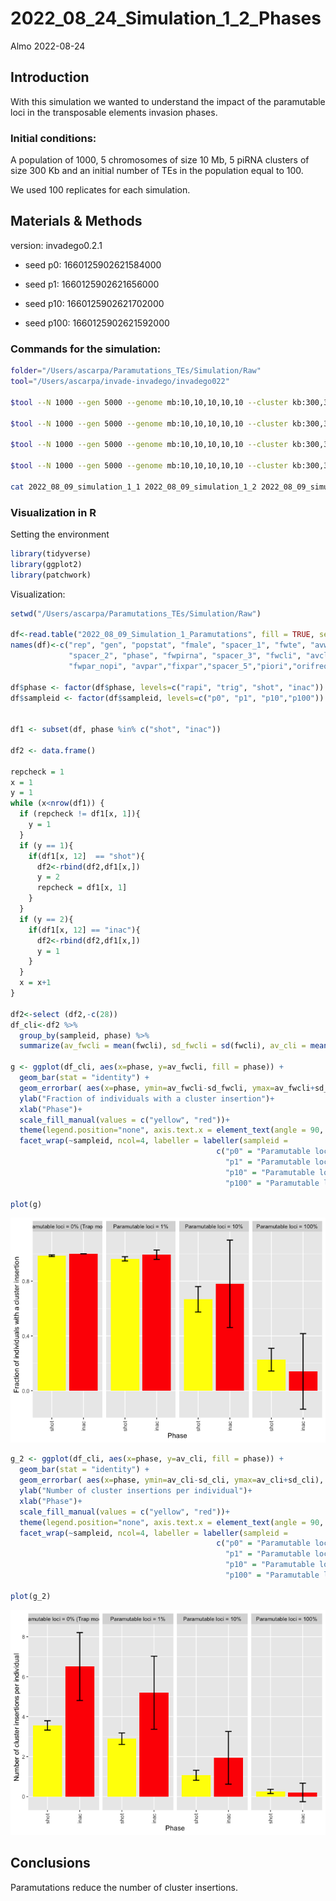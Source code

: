 2022_08_24_Simulation_1\_2_Phases
================
Almo
2022-08-24

## Introduction

With this simulation we wanted to understand the impact of the
paramutable loci in the transposable elements invasion phases.

### Initial conditions:

A population of 1000, 5 chromosomes of size 10 Mb, 5 piRNA clusters of
size 300 Kb and an initial number of TEs in the population equal to 100.

We used 100 replicates for each simulation.

## Materials & Methods

version: invadego0.2.1

-   seed p0: 1660125902621584000

-   seed p1: 1660125902621656000

-   seed p10: 1660125902621702000

-   seed p100: 1660125902621592000

### Commands for the simulation:

``` bash
folder="/Users/ascarpa/Paramutations_TEs/Simulation/Raw"
tool="/Users/ascarpa/invade-invadego/invadego022"

$tool --N 1000 --gen 5000 --genome mb:10,10,10,10,10 --cluster kb:300,300,300,300,300 --rr 4,4,4,4,4 --rep 100 --u 0.1 --basepop 100 --steps 20 --sampleid p0 > $folder/2022_08_09_simulation_1_1 &

$tool --N 1000 --gen 5000 --genome mb:10,10,10,10,10 --cluster kb:300,300,300,300,300 --rr 4,4,4,4,4 --rep 100 --u 0.1 --basepop 100 --paramutation 100:1 --steps 20 --sampleid p1 > $folder/2022_08_09_simulation_1_2 &

$tool --N 1000 --gen 5000 --genome mb:10,10,10,10,10 --cluster kb:300,300,300,300,300 --rr 4,4,4,4,4 --rep 100 --u 0.1 --basepop 100 --paramutation 10:1 --steps 20 --sampleid p10 > $folder/2022_08_09_simulation_1_3 &

$tool --N 1000 --gen 5000 --genome mb:10,10,10,10,10 --cluster kb:300,300,300,300,300 --rr 4,4,4,4,4 --rep 100 --u 0.1 --basepop 100 --paramutation 1:0 --steps 20 --sampleid p100 > $folder/2022_08_09_simulation_1_4

cat 2022_08_09_simulation_1_1 2022_08_09_simulation_1_2 2022_08_09_simulation_1_3 2022_08_09_simulation_1_4 |grep -v "^Invade"|grep -v "^#" > 2022_08_09_Simulation_1_Paramutations
```

### Visualization in R

Setting the environment

``` r
library(tidyverse)
library(ggplot2)
library(patchwork)
```

Visualization:

``` r
setwd("/Users/ascarpa/Paramutations_TEs/Simulation/Raw")

df<-read.table("2022_08_09_Simulation_1_Paramutations", fill = TRUE, sep = "\t")
names(df)<-c("rep", "gen", "popstat", "fmale", "spacer_1", "fwte", "avw", "avtes", "avpopfreq", "fixed",
             "spacer_2", "phase", "fwpirna", "spacer_3", "fwcli", "avcli", "fixcli", "spacer_4", "fwpar_yespi",
             "fwpar_nopi", "avpar","fixpar","spacer_5","piori","orifreq","spacer 6", "sampleid")

df$phase <- factor(df$phase, levels=c("rapi", "trig", "shot", "inac"))
df$sampleid <- factor(df$sampleid, levels=c("p0", "p1", "p10","p100"))


df1 <- subset(df, phase %in% c("shot", "inac"))

df2 <- data.frame()

repcheck = 1
x = 1
y = 1
while (x<nrow(df1)) {
  if (repcheck != df1[x, 1]){
    y = 1
  }
  if (y == 1){
    if(df1[x, 12]  == "shot"){
      df2<-rbind(df2,df1[x,])
      y = 2
      repcheck = df1[x, 1]
    }
  }
  if (y == 2){
    if(df1[x, 12] == "inac"){
      df2<-rbind(df2,df1[x,])
      y = 1
    }
  }
  x = x+1
}

df2<-select (df2,-c(28))
df_cli<-df2 %>% 
  group_by(sampleid, phase) %>%
  summarize(av_fwcli = mean(fwcli), sd_fwcli = sd(fwcli), av_cli = mean(avcli), sd_cli = sd(avcli))

g <- ggplot(df_cli, aes(x=phase, y=av_fwcli, fill = phase)) + 
  geom_bar(stat = "identity") +
  geom_errorbar( aes(x=phase, ymin=av_fwcli-sd_fwcli, ymax=av_fwcli+sd_fwcli), width=0.2, colour="black", alpha=0.9, size=0.8)+
  ylab("Fraction of individuals with a cluster insertion")+
  xlab("Phase")+
  scale_fill_manual(values = c("yellow", "red"))+
  theme(legend.position="none", axis.text.x = element_text(angle = 90, vjust = 0.5, hjust=1))+
  facet_wrap(~sampleid, ncol=4, labeller = labeller(sampleid = 
                                              c("p0" = "Paramutable loci = 0% (Trap model)",
                                                "p1" = "Paramutable loci = 1%",
                                                "p10" = "Paramutable loci = 10%",
                                                "p100" = "Paramutable loci = 100%")))

plot(g)
```

![](2022_08_24_Simulation_1_2_Phases_files/figure-gfm/unnamed-chunk-3-1.png)<!-- -->

``` r
g_2 <- ggplot(df_cli, aes(x=phase, y=av_cli, fill = phase)) + 
  geom_bar(stat = "identity") +
  geom_errorbar( aes(x=phase, ymin=av_cli-sd_cli, ymax=av_cli+sd_cli), width=0.2, colour="black", alpha=0.9, size=0.8)+
  ylab("Number of cluster insertions per individual")+
  xlab("Phase")+
  scale_fill_manual(values = c("yellow", "red"))+
  theme(legend.position="none", axis.text.x = element_text(angle = 90, vjust = 0.5, hjust=1))+
  facet_wrap(~sampleid, ncol=4, labeller = labeller(sampleid = 
                                              c("p0" = "Paramutable loci = 0% (Trap model)",
                                                "p1" = "Paramutable loci = 1%",
                                                "p10" = "Paramutable loci = 10%",
                                                "p100" = "Paramutable loci = 100%")))

plot(g_2)
```

![](2022_08_24_Simulation_1_2_Phases_files/figure-gfm/unnamed-chunk-3-2.png)<!-- -->

## Conclusions

Paramutations reduce the number of cluster insertions.
